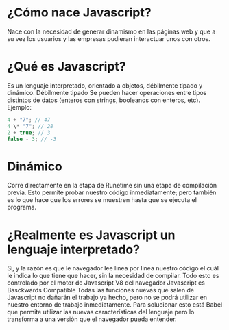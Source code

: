 # ¿Cómo nace Javascript?

Nace con la necesidad de generar dinamismo en las páginas web y que a su vez los usuarios y las empresas pudieran interactuar unos con otros.

# ¿Qué es Javascript?

Es un lenguaje interpretado, orientado a objetos, débilmente tipado y dinámico.
Débilmente tipado
Se pueden hacer operaciones entre tipos distintos de datos (enteros con strings, booleanos con enteros, etc). Ejemplo:

```javascript
4 + "7"; // 47
4 \* "7"; // 28
2 + true; // 3
false - 3; // -3
```

# Dinámico

Corre directamente en la etapa de Runetime sin una etapa de compilación previa. Esto permite probar nuestro código inmediatamente; pero también es lo que hace que los errores se muestren hasta que se ejecuta el programa.

# ¿Realmente es Javascript un lenguaje interpretado?

Si, y la razón es que le navegador lee linea por linea nuestro código el cuál le indica lo que tiene que hacer, sin la necesidad de compilar. Todo esto es controlado por el motor de Javascript V8 del navegador
Javascript es Basckwards Compatible
Todas las funciones nuevas que salen de Javascript no dañarán el trabajo ya hecho, pero no se podrá utilizar en nuestro entorno de trabajo inmediatamente. Para solucionar esto está Babel que permite utilizar las nuevas características del lenguaje pero lo transforma a una versión que el navegador pueda entender.
